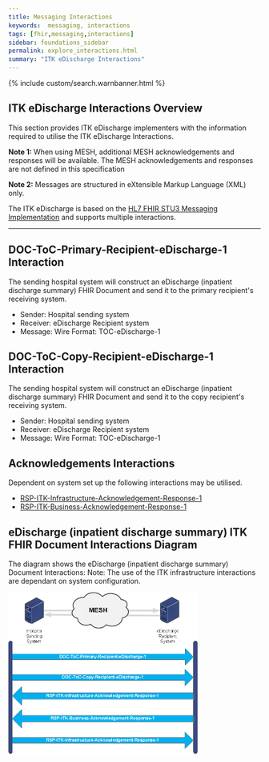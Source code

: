```yaml
---
title: Messaging Interactions
keywords:  messaging, interactions
tags: [fhir,messaging,interactions]
sidebar: foundations_sidebar
permalink: explore_interactions.html
summary: "ITK eDischarge Interactions"
---
```


{% include custom/search.warnbanner.html %}



## ITK eDischarge Interactions Overview ##
This section provides ITK eDischarge implementers with the information required to utilise the ITK eDischarge Interactions.

**Note 1:** When using MESH, additional MESH acknowledgements and responses will be available.  The MESH acknowledgements and responses are not defined in this specification

**Note 2:** Messages are structured in eXtensible Markup Language (XML) only.

The ITK eDischarge is based on the [HL7 FHIR STU3 Messaging Implementation](http://hl7.org/fhir/messaging.html) and supports multiple interactions. 

---------
## DOC-ToC-Primary-Recipient-eDischarge-1 Interaction ##

The sending hospital system will construct an eDischarge (inpatient discharge summary) FHIR Document and send it to the primary recipient's receiving system.

- Sender: Hospital sending system
- Receiver: eDischarge Recipient system
- Message: Wire Format: TOC-eDischarge-1

## DOC-ToC-Copy-Recipient-eDischarge-1 Interaction ##

The sending hospital system will construct an eDischarge (inpatient discharge summary) FHIR Document and send it to the copy recipient's receiving system. 

- Sender: Hospital sending system
- Receiver: eDischarge Recipient system
- Message: Wire Format: TOC-eDischarge-1

## Acknowledgements Interactions ##

Dependent on system set up the following interactions may be utilised.


- <a href="https://nhsconnect.github.io/ITK3-FHIR-Messaging-Distribution/explore_interactions.html#rsp-itk-infrastructure-acknowledgement-response-1-interaction" target="_blank">RSP-ITK-Infrastructure-Acknowledgement-Response-1</a>
- <a href="https://nhsconnect.github.io/ITK3-FHIR-Messaging-Distribution/explore_interactions.html#rsp-itk-business-acknowledgement-response-1-interactions" target="_blank">RSP-ITK-Business-Acknowledgement-Response-1</a>

## eDischarge (inpatient discharge summary) ITK FHIR Document Interactions Diagram  ##

The diagram shows the eDischarge (inpatient discharge summary) Document Interactions: Note: The use of the ITK infrastructure interactions are dependant on system configuration.  


<img src="images/explore/ITK-eDischarge-FHIRInteractions.png" style="width:75%;max-width: 75%;">












